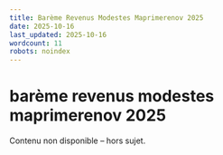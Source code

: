 ```yaml
---
title: Barème Revenus Modestes Maprimerenov 2025
date: 2025-10-16
last_updated: 2025-10-16
wordcount: 11
robots: noindex
---
```


# barème revenus modestes maprimerenov 2025

Contenu non disponible – hors sujet.